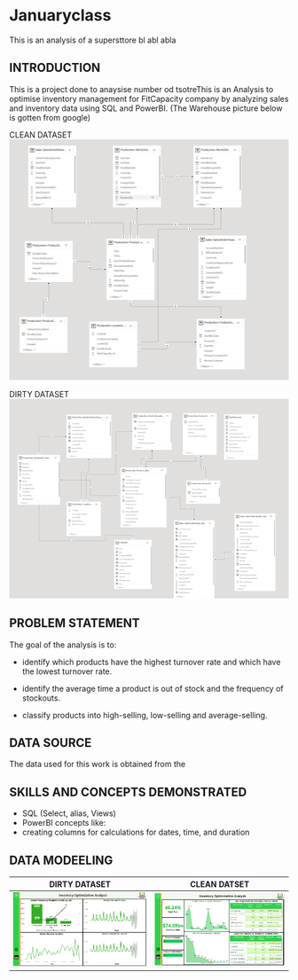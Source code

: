 # Januaryclass

This is an analysis of a supersttore bl abl abla

## INTRODUCTION
This is a project done to anaysise number od tsotreThis is an Analysis to optimise inventory management for FitCapacity company by analyzing sales and inventory data using SQL and PowerBI. (The Warehouse picture below is gotten from google)

CLEAN DATASET
![](Datamodel1.png)

DIRTY DATASET
![](Datamodel2.png)


## PROBLEM STATEMENT

The goal of the analysis is to:

- identify which products have the highest turnover rate and which have the lowest turnover rate.
* identify the average time a product is out of stock and the frequency of stockouts.
+ classify products into high-selling, low-selling and average-selling.

## DATA SOURCE
The data used for this work is obtained from the

## SKILLS AND CONCEPTS DEMONSTRATED
- SQL (Select, alias, Views)
- PowerBI concepts like:
- creating columns for calculations for dates, time, and duration

## DATA MODEELING

DIRTY DATASET            |       CLEAN DATSET  
:-----------------------:| :----------------------:
![](SalesPage.png)       |  ![](InventoryPage.png)

